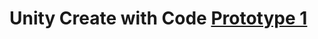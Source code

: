 # Unity Create with Code [Prototype 1]

[Prototype 1]: <https://learn.unity.com/project/unit-1-driving-simulation>